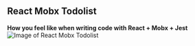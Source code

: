 ## React Mobx Todolist

**How you feel like when writing code with React + Mobx + Jest**
![Image of React Mobx Todolist](https://media.giphy.com/media/wEgs1cd7vDTt6/giphy.gif)
